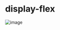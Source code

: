 # display-flex

![image](https://user-images.githubusercontent.com/111442808/188933394-f7ee6ff9-1125-4dcd-b636-44800600e0b7.png)
